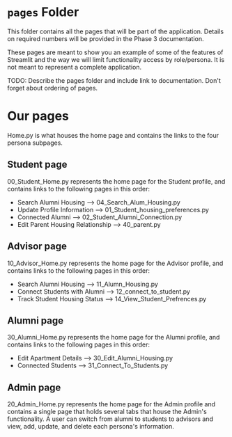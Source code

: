 # `pages` Folder

This folder contains all the pages that will be part of the application. Details on required numbers will be provided in the Phase 3 documentation.

These pages are meant to show you an example of some of the features of Streamlit and the way we will limit functionality access by role/persona. It is not meant to represent a complete application.

TODO: Describe the pages folder and include link to documentation. Don't forget about ordering of pages.

# Our pages
Home.py is what houses the home page and contains the links to the four persona subpages. 

## Student page
00_Student_Home.py represents the home page for the Student profile, and contains links to the following pages in 
this order:
- Search Alumni Housing --> 04_Search_Alum_Housing.py
- Update Profile Information --> 01_Student_housing_preferences.py
- Connected Alumni --> 02_Student_Alumni_Connection.py
- Edit Parent Housing Relationship --> 40_parent.py

## Advisor page
10_Advisor_Home.py represents the home page for the Advisor profile, and contains links to the following pages in this order:
- Search Alumni Housing --> 11_Alumn_Housing.py
- Connect Students with Alumni --> 12_connect_to_student.py
- Track Student Housing Status --> 14_View_Student_Prefrences.py

## Alumni page
30_Alumni_Home.py represents the home page for the Alumni profile, and contains links to the following pages in this order:
- Edit Apartment Details --> 30_Edit_Alumni_Housing.py
- Connected Students --> 31_Connect_To_Students.py

## Admin page
20_Admin_Home.py represents the home page for the Admin profile and contains a single page that holds several tabs that house the Admin's functionality. A user can switch from alumni to students to advisors and view, add, update, and delete each persona's information.